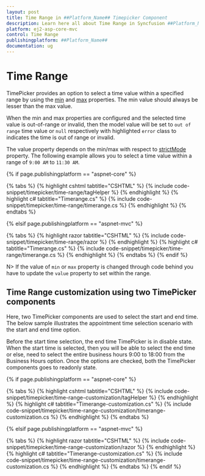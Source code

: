```yaml
---
layout: post
title: Time Range in ##Platform_Name## Timepicker Component
description: Learn here all about Time Range in Syncfusion ##Platform_Name## Timepicker component of Syncfusion Essential JS 2 and more.
platform: ej2-asp-core-mvc
control: Time Range
publishingplatform: ##Platform_Name##
documentation: ug
---
```



# Time Range

TimePicker provides an option to select a time value within a specified range by using the [min](https://help.syncfusion.com/cr/aspnetcore-js2/Syncfusion.EJ2.Calendars.TimePicker.html#Syncfusion_EJ2_Calendars_TimePicker_Min) and [max](https://help.syncfusion.com/cr/aspnetcore-js2/Syncfusion.EJ2.Calendars.TimePicker.html#Syncfusion_EJ2_Calendars_TimePicker_Max) properties. The min value should always be lesser than the max value.

When the min and max properties are configured and the selected time value is out-of-range or invalid, then the model value will be set to `out of range` time value or `null` respectively with highlighted `error` class to indicates the time is out of range or invalid.

The value property depends on the min/max with respect to [strictMode](https://help.syncfusion.com/cr/aspnetcore-js2/Syncfusion.EJ2.Calendars.TimePicker.html#Syncfusion_EJ2_Calendars_TimePicker_StrictMode) property.
The following example allows you to select a time value within a range of `9:00 AM` to `11:30 AM`.

{% if page.publishingplatform == "aspnet-core" %}

{% tabs %}
{% highlight cshtml tabtitle="CSHTML" %}
{% include code-snippet/timepicker/time-range/tagHelper %}
{% endhighlight %}
{% highlight c# tabtitle="Timerange.cs" %}
{% include code-snippet/timepicker/time-range/timerange.cs %}
{% endhighlight %}
{% endtabs %}

{% elsif page.publishingplatform == "aspnet-mvc" %}

{% tabs %}
{% highlight razor tabtitle="CSHTML" %}
{% include code-snippet/timepicker/time-range/razor %}
{% endhighlight %}
{% highlight c# tabtitle="Timerange.cs" %}
{% include code-snippet/timepicker/time-range/timerange.cs %}
{% endhighlight %}
{% endtabs %}
{% endif %}



N> If the value of `min` or `max` property is changed through code behind you have to update the `value` property to set within the range.

## Time Range customization using two TimePicker components

Here, two TimePicker components are used to select the start and end time. The below sample illustrates the appointment time selection scenario with the start and end time option.

Before the start time selection, the end time TimePicker is in disable state. When the start time is selected, then you will be able to select the end time or else, need to select the entire business hours 9:00 to 18:00 from the Business Hours option. Once the options are checked, both the TimePicker components goes to readonly state.

{% if page.publishingplatform == "aspnet-core" %}

{% tabs %}
{% highlight cshtml tabtitle="CSHTML" %}
{% include code-snippet/timepicker/time-range-customization/tagHelper %}
{% endhighlight %}
{% highlight c# tabtitle="Timerange-customization.cs" %}
{% include code-snippet/timepicker/time-range-customization/timerange-customization.cs %}
{% endhighlight %}
{% endtabs %}

{% elsif page.publishingplatform == "aspnet-mvc" %}

{% tabs %}
{% highlight razor tabtitle="CSHTML" %}
{% include code-snippet/timepicker/time-range-customization/razor %}
{% endhighlight %}
{% highlight c# tabtitle="Timerange-customization.cs" %}
{% include code-snippet/timepicker/time-range-customization/timerange-customization.cs %}
{% endhighlight %}
{% endtabs %}
{% endif %}

